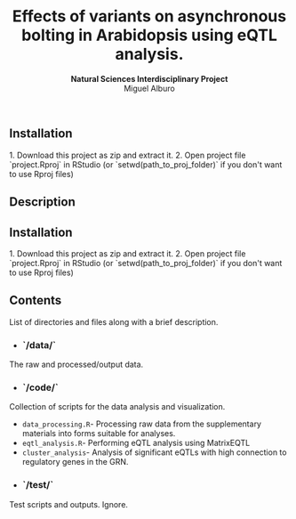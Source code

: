 <h1 align="center">Effects of variants on asynchronous bolting in Arabidopsis using eQTL analysis.</h1>
<p align="center"><strong>Natural Sciences Interdisciplinary Project</strong>
<br>Miguel Alburo</p>
<br/>

<h2>Installation</h2>
1. Download this project as zip and extract it.
2. Open project file `project.Rproj` in RStudio (or `setwd(path_to_proj_folder)` if you don't want to use Rproj files)
<h2>Description</h2>


<h2>Installation</h2>
1. Download this project as zip and extract it.
2. Open project file `project.Rproj` in RStudio (or `setwd(path_to_proj_folder)` if you don't want to use Rproj files)

<h2>Contents</h2>
List of directories and files along with a brief description.

- <h3>`/data/`</h2>
The raw and processed/output data.

- <h3>`/code/`</h2>
Collection of scripts for the data analysis and visualization.
  - `data_processing.R`- Processing raw data from the supplementary materials into forms suitable for analyses.
  - `eqtl_analysis.R`- Performing eQTL analysis using MatrixEQTL 
  - `cluster_analysis`- Analysis of significant eQTLs with high connection to regulatory genes in the GRN.
- <h3>`/test/`</h2>
Test scripts and outputs. Ignore.

